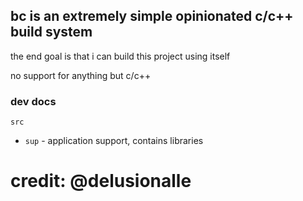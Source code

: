 ## bc is an extremely simple opinionated c/c++ build system

the end goal is that i can build this project using itself

no support for anything but c/c++

### dev docs

`src`

- `sup` - application support, contains libraries

# credit: @delusionalle

